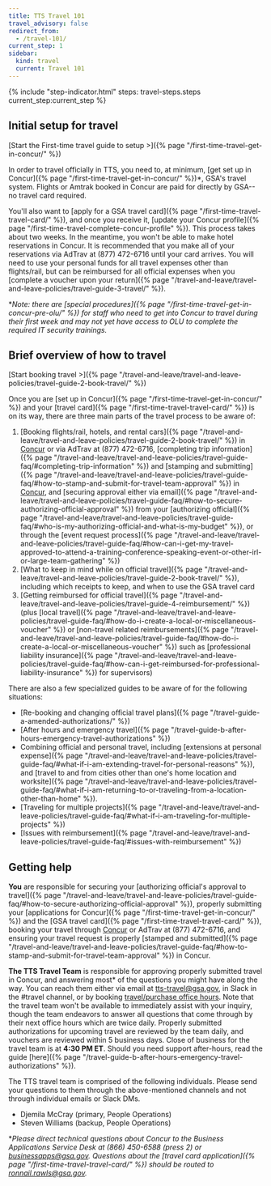 ```yaml
---
title: TTS Travel 101
travel_advisory: false
redirect_from:
  - /travel-101/
current_step: 1
sidebar:
  kind: travel
  current: Travel 101
---
```


{% include "step-indicator.html" steps: travel-steps.steps current_step:current_step  %}

## Initial setup for travel

<!-- prettier-ignore -->
[Start the First-time travel guide to setup >]({% page "/first-time-travel-get-in-concur/" %})

In order to travel officially in TTS, you need to, at minimum, [get set up in
Concur]({% page "/first-time-travel-get-in-concur/" %})\*, GSA's travel system.
Flights or Amtrak booked in Concur are paid for directly by GSA-- no travel card
required.

You'll also want to [apply for a GSA travel
card]({% page "/first-time-travel-travel-card/" %}), and once you receive it,
[update your Concur
profile]({% page "/first-time-travel-complete-concur-profile" %}). This process
takes about two weeks. In the meantime, you won't be able to make hotel
reservations in Concur. It is recommended that you make all of your reservations
via AdTrav at (877) 472-6716 until your card arrives. You will need to use your
personal funds for all travel expenses other than flights/rail, but can be
reimbursed for all official expenses when you [complete a voucher upon your
return]({% page "/travel-and-leave/travel-and-leave-policies/travel-guide-3-travel/" %}).

\*_Note: there are [special
procedures]({% page "/first-time-travel-get-in-concur-pre-olu/" %}) for staff
who need to get into Concur to travel during their first week and may not yet
have access to OLU to complete the required IT security trainings._

## Brief overview of how to travel

<!-- prettier-ignore -->
[Start booking travel >]({% page "/travel-and-leave/travel-and-leave-policies/travel-guide-2-book-travel/" %})

Once you are [set up in Concur]({% page "/first-time-travel-get-in-concur/" %})
and your [travel card]({% page "/first-time-travel-travel-card/" %}) is on its
way, there are three main parts of the travel process to be aware of:

1. [Booking flights/rail, hotels, and rental
   cars]({% page "/travel-and-leave/travel-and-leave-policies/travel-guide-2-book-travel/" %})
   in [Concur](https://travel.gsa.gov) or via AdTrav at (877) 472-6716,
   [completing trip
   information]({% page "/travel-and-leave/travel-and-leave-policies/travel-guide-faq/#completing-trip-information" %})
   and [stamping and
   submitting]({% page "/travel-and-leave/travel-and-leave-policies/travel-guide-faq/#how-to-stamp-and-submit-for-travel-team-approval" %})
   in [Concur](https://travel.gsa.gov), and [securing approval either via
   email]({% page "/travel-and-leave/travel-and-leave-policies/travel-guide-faq/#how-to-secure-authorizing-official-approval" %})
   from your [authorizing
   official]({% page "/travel-and-leave/travel-and-leave-policies/travel-guide-faq/#who-is-my-authorizing-official-and-what-is-my-budget" %}),
   or through the [event request
   process]({% page "/travel-and-leave/travel-and-leave-policies/travel-guide-faq/#how-can-i-get-my-travel-approved-to-attend-a-training-conference-speaking-event-or-other-irl-or-large-team-gathering" %})
2. [What to keep in mind while on official
   travel]({% page "/travel-and-leave/travel-and-leave-policies/travel-guide-2-book-travel/" %}),
   including which receipts to keep, and when to use the GSA travel card
3. [Getting reimbursed for official
   travel]({% page "/travel-and-leave/travel-and-leave-policies/travel-guide-4-reimbursement/" %})
   (plus [local
   travel]({% page "/travel-and-leave/travel-and-leave-policies/travel-guide-faq/#how-do-i-create-a-local-or-miscellaneous-voucher" %})
   or [non-travel related
   reimbursements]({% page "/travel-and-leave/travel-and-leave-policies/travel-guide-faq/#how-do-i-create-a-local-or-miscellaneous-voucher" %})
   such as [professional liability
   insurance]({% page "/travel-and-leave/travel-and-leave-policies/travel-guide-faq/#how-can-i-get-reimbursed-for-professional-liability-insurance" %})
   for supervisors)

There are also a few specialized guides to be aware of for the following
situations:

- [Re-booking and changing official travel
  plans]({% page "/travel-guide-a-amended-authorizations/" %})
- [After hours and emergency
  travel]({% page "/travel-guide-b-after-hours-emergency-travel-authorizations" %})
- Combining official and personal travel, including [extensions at personal
  expense]({% page "/travel-and-leave/travel-and-leave-policies/travel-guide-faq/#what-if-i-am-extending-travel-for-personal-reasons" %}),
  and [travel to and from cities other than one's home location and
  worksite]({% page "/travel-and-leave/travel-and-leave-policies/travel-guide-faq/#what-if-i-am-returning-to-or-traveling-from-a-location-other-than-home" %}).
- [Traveling for multiple
  projects]({% page "/travel-and-leave/travel-and-leave-policies/travel-guide-faq/#what-if-i-am-traveling-for-multiple-projects" %})
- [Issues with
  reimbursement]({% page "/travel-and-leave/travel-and-leave-policies/travel-guide-faq/#issues-with-reimbursement" %})

## Getting help

**You** are responsible for securing your [authorizing official's approval to
travel]({% page "/travel-and-leave/travel-and-leave-policies/travel-guide-faq/#how-to-secure-authorizing-official-approval" %}),
properly submitting your [applications for
Concur]({% page "/first-time-travel-get-in-concur/" %}) and the [GSA travel
card]({% page "/first-time-travel-travel-card/" %}), booking your travel through
[Concur](https://travel.gsa.gov) or AdTrav at (877) 472-6716, and ensuring your
travel request is properly [stamped and
submitted]({% page "/travel-and-leave/travel-and-leave-policies/travel-guide-faq/#how-to-stamp-and-submit-for-travel-team-approval" %})
in Concur.

**The TTS Travel Team** is responsible for approving properly submitted travel
in Concur, and answering most\* of the questions you might have along the way.
You can reach them either via email at tts-travel@gsa.gov, in Slack in the
#travel channel, or by booking
[travel/purchase office hours](https://sites.google.com/a/gsa.gov/tts-office-hours/).
Note that the travel team won't be available to immediately assist with your
inquiry, though the team endeavors to answer all questions that come through by
their next office hours which are twice daily. Properly submitted authorizations
for upcoming travel are reviewed by the team daily, and vouchers are reviewed
within 5 business days. Close of business for the travel team is at **4:30 PM
ET**. Should you need support after-hours, read the guide
[here]({% page "/travel-guide-b-after-hours-emergency-travel-authorizations" %}).

The TTS travel team is comprised of the following individuals. Please send your
questions to them through the above-mentioned channels and not through
individual emails or Slack DMs.

- Djemila McCray (primary, People Operations)
- Steven Williams (backup, People Operations)

\*_Please direct technical questions about Concur to the Business Applications
Service Desk at (866) 450-6588 (press 2) or businessapps@gsa.gov. Questions
about the [travel card
application]({% page "/first-time-travel-travel-card/" %}) should be routed to
ronnail.rawls@gsa.gov._
